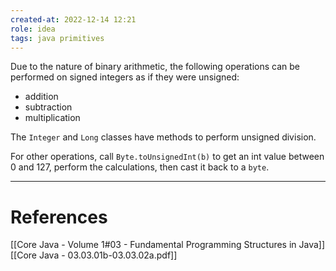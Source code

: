 ```yaml
---
created-at: 2022-12-14 12:21
role: idea
tags: java primitives
---
```


Due to the nature of binary arithmetic, the following operations can be performed on signed integers as if they were unsigned:

- addition
- subtraction
- multiplication

The `Integer` and `Long` classes have methods to perform unsigned division.

For other operations, call `Byte.toUnsignedInt(b)` to get an int value between 0 and 127, perform the calculations, then cast it back to a `byte`.

---
# References

[[Core Java - Volume 1#03 - Fundamental Programming Structures in Java]]
[[Core Java - 03.03.01b-03.03.02a.pdf]]